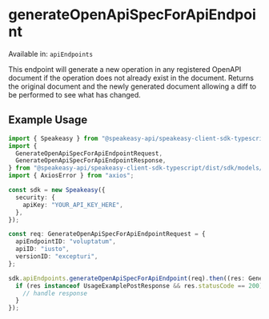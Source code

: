 # generateOpenApiSpecForApiEndpoint
Available in: `apiEndpoints`

This endpoint will generate a new operation in any registered OpenAPI document if the operation does not already exist in the document.
Returns the original document and the newly generated document allowing a diff to be performed to see what has changed.

## Example Usage
```typescript
import { Speakeasy } from "@speakeasy-api/speakeasy-client-sdk-typescript";
import {
  GenerateOpenApiSpecForApiEndpointRequest,
  GenerateOpenApiSpecForApiEndpointResponse,
} from "@speakeasy-api/speakeasy-client-sdk-typescript/dist/sdk/models/operations";
import { AxiosError } from "axios";

const sdk = new Speakeasy({
  security: {
    apiKey: "YOUR_API_KEY_HERE",
  },
});

const req: GenerateOpenApiSpecForApiEndpointRequest = {
  apiEndpointID: "voluptatum",
  apiID: "iusto",
  versionID: "excepturi",
};

sdk.apiEndpoints.generateOpenApiSpecForApiEndpoint(req).then((res: GenerateOpenApiSpecForApiEndpointResponse | AxiosError) => {
  if (res instanceof UsageExamplePostResponse && res.statusCode == 200) {
    // handle response
  }
});
```